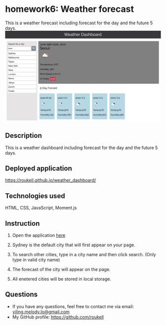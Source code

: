 # homework6: Weather forecast
This is a weather forecast including forecast for the day and the future 5 days.
![img](./Assets/screencap1.png)

## Description
This is a weather dashboard including forecast for the day and the future 5 days.

## Deployed application
https://roukell.github.io/weather_dashboard/

## Technologies used
HTML, CSS, JavaScript, Moment.js

## Instruction
1. Open the application [here](https://roukell.github.io/weather_dashboard/)
2. Sydney is the default city that will first appear on your page.

3. To search other cities, type in a city name and then click search.
   (Only type in valid city name)

4. The forecast of the city will appear on the page.

5. All enetered cities will be stored in local storage.

## Questions
  * If you have any questions, feel free to contact me via email: yiling.melody.lo@gmail.com
  * My GitHub profile: https://github.com/roukell
